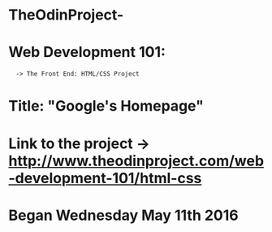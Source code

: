 # TheOdinProject-
# Web Development 101: 
      -> The Front End: HTML/CSS Project
# Title: "Google's Homepage"   
# Link to the project -> http://www.theodinproject.com/web-development-101/html-css
# Began Wednesday May 11th 2016
